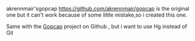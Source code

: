 akrennmair'sgopcap https://github.com/akrennmair/gopcap is the original one but it can't work because of some little mistake,so i created this one.

Same with the [Gopcap](https://github.com/sungit/gopcap) project on Github , but i want to use Hg instead of Git